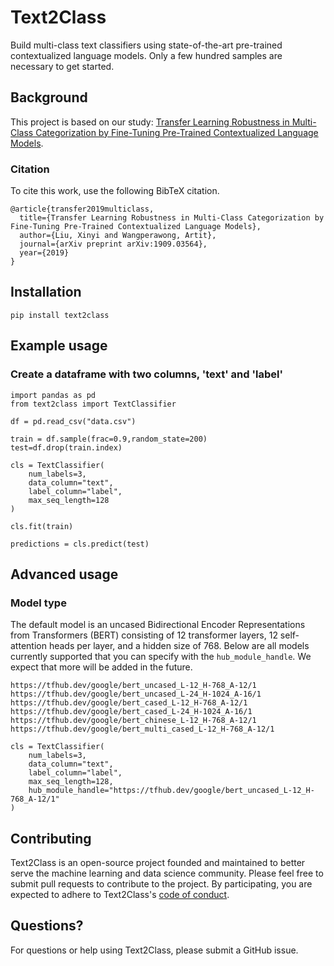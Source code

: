 # Text2Class
Build multi-class text classifiers using state-of-the-art pre-trained contextualized language models. Only a few hundred samples are necessary to get started.

## Background

This project is based on our study: [Transfer Learning Robustness in Multi-Class Categorization by Fine-Tuning Pre-Trained Contextualized Language Models](https://arxiv.org/abs/1909.03564).

### Citation

To cite this work, use the following BibTeX citation.

```
@article{transfer2019multiclass,
  title={Transfer Learning Robustness in Multi-Class Categorization by Fine-Tuning Pre-Trained Contextualized Language Models},
  author={Liu, Xinyi and Wangperawong, Artit},
  journal={arXiv preprint arXiv:1909.03564},
  year={2019}
}
```

## Installation
```
pip install text2class
```

## Example usage

### Create a dataframe with two columns, 'text' and 'label'
```
import pandas as pd
from text2class import TextClassifier

df = pd.read_csv("data.csv")

train = df.sample(frac=0.9,random_state=200)
test=df.drop(train.index)

cls = TextClassifier(
	num_labels=3,
	data_column="text",
	label_column="label",
	max_seq_length=128
)

cls.fit(train)

predictions = cls.predict(test)
```

## Advanced usage

### Model type
The default model is an uncased Bidirectional Encoder Representations from Transformers (BERT) consisting of 12 transformer layers, 12 self-attention heads per layer, and a hidden size of 768. Below are all models currently supported that you can specify with the `hub_module_handle`. We expect that more will be added in the future.
```
https://tfhub.dev/google/bert_uncased_L-12_H-768_A-12/1
https://tfhub.dev/google/bert_uncased_L-24_H-1024_A-16/1
https://tfhub.dev/google/bert_cased_L-12_H-768_A-12/1
https://tfhub.dev/google/bert_cased_L-24_H-1024_A-16/1
https://tfhub.dev/google/bert_chinese_L-12_H-768_A-12/1
https://tfhub.dev/google/bert_multi_cased_L-12_H-768_A-12/1

cls = TextClassifier(
	num_labels=3,
	data_column="text",
	label_column="label",
	max_seq_length=128,
	hub_module_handle="https://tfhub.dev/google/bert_uncased_L-12_H-768_A-12/1"
)
```

## Contributing
Text2Class is an open-source project founded and maintained to better serve the machine learning and data science community. Please feel free to submit pull requests to contribute to the project. By participating, you are expected to adhere to Text2Class's [code of conduct](CODE_OF_CONDUCT.md).

## Questions?
For questions or help using Text2Class, please submit a GitHub issue.
